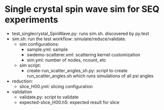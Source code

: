 # Single crystal spin wave sim for SEQ experiments

* test_singlecrystal_SpinWave.py: runs sim.sh. discovered by py.test
* sim.sh: run the test workflow: simulate/reduce/validate.
  - sim configurations:
    * sample.yml: sample
    * swdemo-scatterer.xml: scattering kernel customization
    * sim.yml: number of nodes, ncount, etc
  - sim script:
    * create-run_scatter_angles_sh.py: script to create run_scatter_angles.sh which runs simulations of all psi angles
* reduction:
  - slice_H00.yml: slicing configuration
* validation
  - validate.py: script to validate
  - expected-slice_H00.h5: expected result for slice
